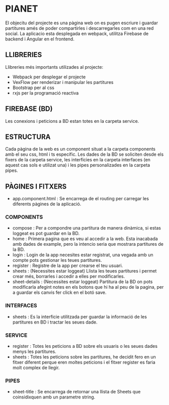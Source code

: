 # PIANET
El objecitu del projecte es una pàgina web on es pugen escriure i guardar partitures 
amés de poder compartirles i descarregarles com en una red social.
La aplicacio esta desplegada en webpack, utilitza Firebase de backend i Angular en el frontend.

## LLIBRERIES
Llibreries més importants utilizades al projecte:
- Webpack per desplegar el projecte
- VexFlow per renderizar i manipular les partitures
- Bootstrap per al css
- rxjs per la programació reactiva

## FIREBASE (BD)
Les conexions i peticions a BD estan totes en la carpeta service.

## ESTRUCTURA
Cada pàgina de la web es un component situat a la carpeta components amb el seu css, html i ts específic. Les dades de la BD se soliciten desde els fixers de la carpeta service, les interficies en la carpeta interfaces (en aquest cas sols e utilizat una) i les pipes personalizades en la carpeta pipes. 

## PÀGINES I FITXERS
- app.component.html : Se encarrega de el routing per carregar les diferents pàgines de la aplicació.
### COMPONENTS
- compose : Per a compondre una partitura de manera dinàmica, si estas loggeat es pot guardar en la BD.
- home : Primera pagina que es veu al accedir a la web. Esta inacabada amb dades de example, pero la intencio seria que mostrara partitures de la BD.
- login : Login de la app necesites estar registrat, una vegada amb un compte pots gestionar les teues partitures.
- register : Registre de la app per crearse el teu usuari.
- sheets : (Necessites estar loggeat) Llista les teues partitures i permet crear més, borrarles i accedir a elles per modificarles.
- sheet-details : (Necessites estar loggeat) Partitura de la BD on pots modificarla afegint notes en els botons que hi ha al peu de la pagina, per a guardar els canvis fer click en el botó save.
### INTERFACES
- sheets : Es la interficie utilitzada per guardar la informació de les partitures en BD i tractar les seues dade.
### SERVICE
- register : Totes les peticions a BD sobre els usuaris o les seues dades menys les partitures.
- sheets : Totes les peticions sobre les partitures, he decidit fero en un fitxer diferent perque eren moltes peticions i el fitxer register es faria molt complex de llegir.
### PIPES
- sheet-title : Se encarrega de retornar una llista de Sheets que coinsidixquen amb un parametre string.